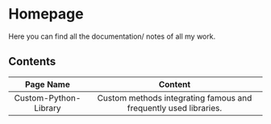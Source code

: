 # Homepage

Here you can find all the documentation/ notes of all my work.

## Contents

|Page Name|Content|
|:-------:|:-----:|
|Custom-Python-Library|Custom methods integrating famous and frequently used libraries.|